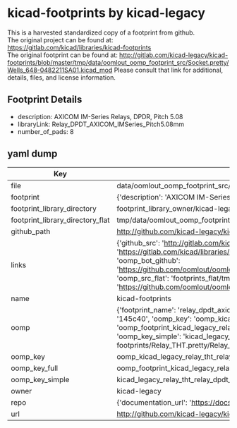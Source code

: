 # kicad-footprints by kicad-legacy  
This is a harvested standardized copy of a footprint from github.  
The original project can be found at:  
https://gitlab.com/kicad/libraries/kicad-footprints  
The original footprint can be found at:
http://gitlab.com/kicad-legacy/kicad-footprints/blob/master/tmp/data/oomlout_oomp_footprint_src/Socket.pretty/Wells_648-0482211SA01.kicad_mod
Please consult that link for additional, details, files, and license information.  
## Footprint Details
* description: AXICOM IM-Series Relays, DPDR, Pitch 5.08  
* libraryLink: Relay_DPDT_AXICOM_IMSeries_Pitch5.08mm  
* number_of_pads: 8  
## yaml dump  
| Key | Value |  
| --- | --- |  
| file | data/oomlout_oomp_footprint_src/kicad-footprints/Relay_THT.pretty/Relay_DPDT_AXICOM_IMSeries_Pitch5.08mm.kicad_mod |  
| footprint | {'description': 'AXICOM IM-Series Relays, DPDR, Pitch 5.08', 'libraryLink': 'Relay_DPDT_AXICOM_IMSeries_Pitch5.08mm', 'number_of_pads': 8} |  
| footprint_library_directory | footprint_library_owner/kicad-legacy_kicad-footprints |  
| footprint_library_directory_flat | tmp/data/oomlout_oomp_footprint_src/footprints_flat/kicad_legacy_relay_tht_relay_dpdt_axicom_imseries_pitch5_08mm/working |  
| github_path | http://github.com/kicad-legacy/kicad-footprints/blob/master/tmp/data/oomlout_oomp_footprint_src/Relay_THT.pretty/Relay_DPDT_AXICOM_IMSeries_Pitch5.08mm.kicad_mod |  
| links | {'github_src': 'http://gitlab.com/kicad-legacy/kicad-footprints/blob/master/tmp/data/oomlout_oomp_footprint_src/Socket.pretty/Wells_648-0482211SA01.kicad_mod', 'github_src_repo': 'https://gitlab.com/kicad/libraries/kicad-footprints', 'oomp_bot': 'tmp/data/oomlout_oomp_footprint_src/footprints/kicad_legacy_relay_tht_relay_dpdt_axicom_imseries_pitch5_08mm/working', 'oomp_bot_github': 'https://github.com/oomlout/oomlout_oomp_footprint_bot/tree/main/tmp/data/oomlout_oomp_footprint_src/footprints/kicad_legacy_relay_tht_relay_dpdt_axicom_imseries_pitch5_08mm/working', 'oomp_src_flat': 'footprints_flat/tmp/data/oomlout_oomp_footprint_src/footprints_flat/kicad_legacy_relay_tht_relay_dpdt_axicom_imseries_pitch5_08mm/working', 'oomp_src_flat_github': 'https://github.com/oomlout/oomlout_oomp_footprint_src/tree/main/tmp/data/oomlout_oomp_footprint_src/footprints_flat/kicad_legacy_relay_tht_relay_dpdt_axicom_imseries_pitch5_08mm/working'} |  
| name | kicad-footprints |  
| oomp | {'footprint_name': 'relay_dpdt_axicom_imseries_pitch5_08mm', 'library_name': 'relay_tht', 'md5': '145c409ec0b8abf226e099886c7c7f48', 'md5_10': '145c409ec0', 'md5_5': '145c4', 'md5_6': '145c40', 'oomp_key': 'oomp_kicad_legacy_relay_tht_relay_dpdt_axicom_imseries_pitch5_08mm', 'oomp_key_extra': 'oomp_footprint_kicad_legacy_relay_tht_relay_dpdt_axicom_imseries_pitch5_08mm', 'oomp_key_full': 'oomp_footprint_kicad_legacy_relay_tht_relay_dpdt_axicom_imseries_pitch5_08mm_145c40', 'oomp_key_simple': 'kicad_legacy_relay_tht_relay_dpdt_axicom_imseries_pitch5_08mm', 'original_filename': 'data/oomlout_oomp_footprint_src/kicad-footprints/Relay_THT.pretty/Relay_DPDT_AXICOM_IMSeries_Pitch5.08mm.kicad_mod', 'owner_name': 'kicad_legacy'} |  
| oomp_key | oomp_kicad_legacy_relay_tht_relay_dpdt_axicom_imseries_pitch5_08mm |  
| oomp_key_full | oomp_footprint_kicad_legacy_relay_tht_relay_dpdt_axicom_imseries_pitch5_08mm |  
| oomp_key_simple | kicad_legacy_relay_tht_relay_dpdt_axicom_imseries_pitch5_08mm |  
| owner | kicad-legacy |  
| repo | {'documentation_url': 'https://docs.github.com/rest/repos/repos#get-a-repository', 'message': 'Not Found'} |  
| url | http://github.com/kicad-legacy/kicad-footprints |  

